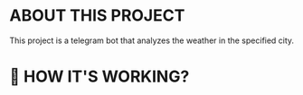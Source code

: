 # ABOUT THIS PROJECT
This project is a telegram bot that analyzes the weather in the specified city.

# 🤔 HOW IT'S WORKING?
